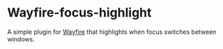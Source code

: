 # Wayfire-focus-highlight

A simple plugin for [Wayfire](https://github.com/WayfireWM/wayfire) that highlights when focus switches between windows.